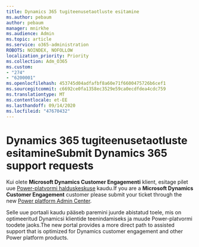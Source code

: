 ```yaml
---
title: Dynamics 365 tugiteenusetaotluste esitamine
ms.author: pebaum
author: pebaum
manager: mnirkhe
ms.audience: Admin
ms.topic: article
ms.service: o365-administration
ROBOTS: NOINDEX, NOFOLLOW
localization_priority: Priority
ms.collection: Adm_O365
ms.custom:
- "274"
- "6200001"
ms.openlocfilehash: 453745d04adfafbf8a60e71f6600475726b6cef1
ms.sourcegitcommit: c6692ce0fa1358ec3529e59ca0ecdfdea4cdc759
ms.translationtype: MT
ms.contentlocale: et-EE
ms.lasthandoff: 09/14/2020
ms.locfileid: "47670432"
---
```

# <a name="submit-dynamics-365-support-requests"></a><span data-ttu-id="7bacc-102">Dynamics 365 tugiteenusetaotluste esitamine</span><span class="sxs-lookup"><span data-stu-id="7bacc-102">Submit Dynamics 365 support requests</span></span>

<span data-ttu-id="7bacc-103">Kui olete **Microsoft Dynamics Customer Engagementi** klient, esitage pilet uue [Power-platvormi halduskeskuse](https://admin.powerplatform.microsoft.com/?ref=officemodern) kaudu.</span><span class="sxs-lookup"><span data-stu-id="7bacc-103">If you are a **Microsoft Dynamics Customer Engagement** customer please submit your ticket through the new [Power platform Admin Center](https://admin.powerplatform.microsoft.com/?ref=officemodern).</span></span>
  
<span data-ttu-id="7bacc-104">Selle uue portaali kaudu pääseb paremini juurde abistatud toele, mis on optimeeritud Dynamicsi klientide teenindamiseks ja muude Power-platvormi toodete jaoks.</span><span class="sxs-lookup"><span data-stu-id="7bacc-104">The new portal provides a more direct path to assisted support that is optimized for Dynamics customer engagement and other Power platform products.</span></span>
  